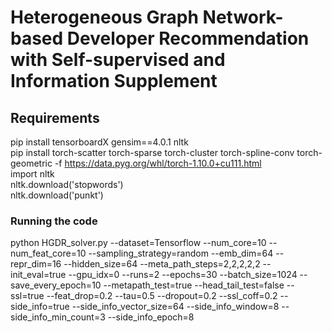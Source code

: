 # Heterogeneous Graph Network-based Developer Recommendation with Self-supervised and Information Supplement
## Requirements
pip install  tensorboardX gensim==4.0.1 nltk \
pip install torch-scatter torch-sparse torch-cluster torch-spline-conv torch-geometric -f https://data.pyg.org/whl/torch-1.10.0+cu111.html \
import nltk \
nltk.download('stopwords') \
nltk.download('punkt')

### Running the code

python HGDR_solver.py --dataset=Tensorflow --num_core=10 --num_feat_core=10 --sampling_strategy=random  --emb_dim=64 --repr_dim=16  --hidden_size=64 --meta_path_steps=2,2,2,2,2  --init_eval=true --gpu_idx=0 --runs=2 --epochs=30 --batch_size=1024 --save_every_epoch=10 --metapath_test=true --head_tail_test=false --ssl=true --feat_drop=0.2 --tau=0.5  --dropout=0.2  --ssl_coff=0.2 --side_info=true --side_info_vector_size=64 --side_info_window=8 --side_info_min_count=3 --side_info_epoch=8
  

  
